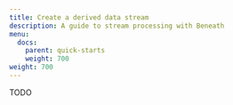 ```yaml
---
title: Create a derived data stream
description: A guide to stream processing with Beneath
menu:
  docs:
    parent: quick-starts
    weight: 700
weight: 700
---
```


TODO
